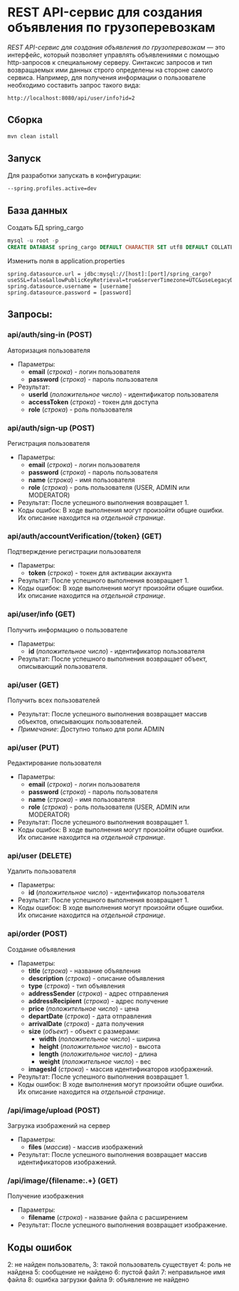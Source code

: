 # REST API-сервис для создания объявления по грузоперевозкам
_REST API-сервис для создания объявления по грузоперевозкам_ — это интерфейс, который позволяет управлять объявлениями с помощью http-запросов к специальному серверу. 
Синтаксис запросов и тип возвращаемых ими данных строго определены на стороне самого сервиса.
Например, для получения информации о пользователе необходимо составить запрос такого вида:
```
http://localhost:8080/api/user/info?id=2
```
Сборка
----------------------------------
```bash
mvn clean istall
```
Запуск
----------------------------------
Для разработки запускать в конфигурации:
```
--spring.profiles.active=dev
```

База данных
------------------------------------
Создать БД spring_cargo
```sql
mysql -u root -p
CREATE DATABASE spring_cargo DEFAULT CHARACTER SET utf8 DEFAULT COLLATE utf8_general_ci;;
```
Изменить поля в application.properties
```
spring.datasource.url = jdbc:mysql://[host]:[port]/spring_cargo?useSSL=false&allowPublicKeyRetrieval=true&serverTimezone=UTC&useLegacyDatetimeCode=false&characterEncoding=utf8
spring.datasource.username = [username]
spring.datasource.password = [password]
```
Запросы:
-----------------------------------
### api/auth/sing-in (POST)
Авторизация пользователя
* Параметры: 
    * **email** (_строка_) - логин пользователя
    * **password** (_строка_) - пароль пользователя
* Результат: 
    * **userId** (_положительное число_) - идентификатор пользователя
    * **accessToken** (_строка_) - токен для доступа
    * **role** (_строка_) - роль пользователя
    
### api/auth/sign-up (POST)
Регистрация пользователя
* Параметры: 
    * **email** (_строка_) - логин пользователя
    * **password** (_строка_) - пароль пользователя
    * **name** (_строка_) - имя пользователя
    * **role** (_строка_) - роль пользователя (USER, ADMIN или MODERATOR)
* Результат: После успешного выполнения возвращает 1.
* Коды ошибок: В ходе выполнения могут произойти общие ошибки. Их описание находится на _отдельной странице_.

### api/auth/accountVerification/{token} (GET)
Подтверждение регистрации пользователя
* Параметры: 
    * **token** (_строка_) - токен для активации аккаунта
* Результат: После успешного выполнения возвращает 1.
* Коды ошибок: В ходе выполнения могут произойти общие ошибки. Их описание находится на _отдельной странице_.

### api/user/info (GET)
Получить информацию о пользователе
* Параметры: 
    * **id** (_положительное число_) - идентификатор пользователя
* Результат: После успешного выполнения возвращает объект, описывающий пользователя.

### api/user (GET)
Получить всех пользователей
* Результат: После успешного выполнения возвращает массив объектов, описывающих пользователей.
* _Примечание_: Доступно только для роли ADMIN

### api/user (PUT)
Редактирование пользователя
* Параметры: 
    * **email** (_строка_) - логин пользователя
    * **password** (_строка_) - пароль пользователя
    * **name** (_строка_) - имя пользователя
    * **role** (_строка_) - роль пользователя (USER, ADMIN или MODERATOR)
* Результат: После успешного выполнения возвращает 1.
* Коды ошибок: В ходе выполнения могут произойти общие ошибки. Их описание находится на _отдельной странице_.

### api/user (DELETE)
Удалить пользователя
* Параметры: 
    * **id** (_положительное число_) - идентификатор пользователя
* Результат: После успешного выполнения возвращает 1.
* Коды ошибок: В ходе выполнения могут произойти общие ошибки. Их описание находится на _отдельной странице_.

### api/order (POST)
Создание объявления
* Параметры: 
    * **title** (_строка_) - название объявления
    * **description** (_строка_) - описание объявления
    * **type** (_строка_) - тип объявления
    * **addressSender** (_строка_) - адрес отправления
    * **addressRecipient** (_строка_) - адрес получение
    * **price** (_положительное число_) - цена
    * **departDate** (_строка_) - дата отправления
    * **arrivalDate** (_строка_) - дата получения
    * **size** (_объект_) - объект с размерами:
        *  **width** (_положительное число_) - ширина
        *  **height** (_положительное число_) - высота
        *  **length** (_положительное число_) - длина
        *  **weight** (_положительное число_) - вес
    * **imagesId** (_строка_) - массив идентификаторов изображений.
* Результат: После успешного выполнения возвращает 1.
* Коды ошибок: В ходе выполнения могут произойти общие ошибки. Их описание находится на _отдельной странице_.

### /api/image/upload (POST)
Загрузка изображений на сервер
* Параметры: 
    * **files** (_массив_) - массив изображений
* Результат: После успешного выполнения возвращает массив идентификаторов изображений.

### /api/image/{filename:.+} (GET)
Получение изображения
* Параметры: 
    * **filename** (_строка_) - название файла с расширением
* Результат: После успешного выполнения возвращает изображение.

Коды ошибок
-----------------------------------
2: не найден пользователь,
3: такой пользователь существует
4: роль не найдена
5: сообщение не найдено
6: пустой файл
7: неправильное имя файла
8: ошибка загрузки файла
9: объявление не найдено